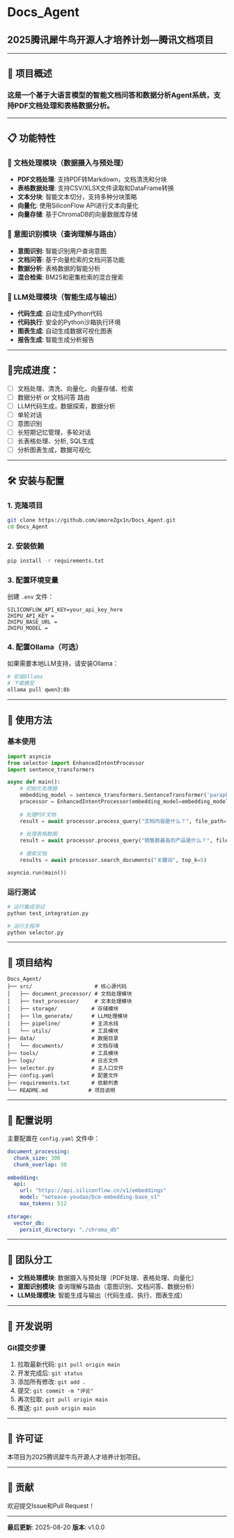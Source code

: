 # Docs_Agent

## 2025腾讯犀牛鸟开源人才培养计划—腾讯文档项目

***

## 🚀 项目概述

### 这是一个基于大语言模型的智能文档问答和数据分析Agent系统，支持PDF文档处理和表格数据分析。

***

## 📋 功能特性

### 📄 文档处理模块（数据摄入与预处理）
- **PDF文档处理**: 支持PDF转Markdown，文档清洗和分块
- **表格数据处理**: 支持CSV/XLSX文件读取和DataFrame转换
- **文本分块**: 智能文本切分，支持多种分块策略
- **向量化**: 使用SiliconFlow API进行文本向量化
- **向量存储**: 基于ChromaDB的向量数据库存储

### 🧠 意图识别模块（查询理解与路由）
- **意图识别**: 智能识别用户查询意图
- **文档问答**: 基于向量检索的文档问答功能
- **数据分析**: 表格数据的智能分析
- **混合检索**: BM25和密集检索的混合搜索

### 🤖 LLM处理模块（智能生成与输出）
- **代码生成**: 自动生成Python代码
- **代码执行**: 安全的Python沙箱执行环境
- **图表生成**: 自动生成数据可视化图表
- **报告生成**: 智能生成分析报告   

***

## 🚩完成进度：
- [ ] 文档处理、清洗、向量化、向量存储、检索
- [ ] 数据分析 or 文档问答 路由
- [ ] LLM代码生成，数据探索，数据分析
- [ ] 单轮对话
- [ ] 意图识别
- [ ] 长短期记忆管理，多轮对话
- [ ] 长表格处理、分析, SQL生成
- [ ] 分析图表生成，数据可视化

***

## 🛠️ 安装与配置

### 1. 克隆项目
```bash
git clone https://github.com/amoreZgx1n/Docs_Agent.git
cd Docs_Agent
```

### 2. 安装依赖
```bash
pip install -r requirements.txt
```

### 3. 配置环境变量
创建 `.env` 文件：
```env
SILICONFLOW_API_KEY=your_api_key_here
ZHIPU_API_KEY =
ZHIPU_BASE_URL =
ZHIPU_MODEL =
```

### 4. 配置Ollama（可选）
如果需要本地LLM支持，请安装Ollama：
```bash
# 安装Ollama
# 下载模型
ollama pull qwen3:8b
```

***

## 📖 使用方法

### 基本使用
```python
import asyncio
from selector import EnhancedIntentProcessor
import sentence_transformers

async def main():
    # 初始化处理器
    embedding_model = sentence_transformers.SentenceTransformer('paraphrase-multilingual-MiniLM-L12-v2')
    processor = EnhancedIntentProcessor(embedding_model=embedding_model)
    
    # 处理PDF文档
    result = await processor.process_query("文档内容是什么？", file_path="path/to/document.pdf")
    
    # 处理表格数据
    result = await processor.process_query("销售额最高的产品是什么？", file_path="path/to/sales.csv")
    
    # 搜索文档
    results = await processor.search_documents("关键词", top_k=5)

asyncio.run(main())
```

### 运行测试
```bash
# 运行集成测试
python test_integration.py

# 运行主程序
python selector.py
```

***

## 📁 项目结构

```
Docs_Agent/
├── src/                    # 核心源代码
│   ├── document_processor/ # 文档处理模块
│   ├── text_processor/     # 文本处理模块
│   ├── storage/           # 存储模块
│   ├── llm_generate/      # LLM处理模块
│   ├── pipeline/          # 主流水线
│   └── utils/             # 工具模块
├── data/                  # 数据目录
│   └── documents/         # 文档存储
├── tools/                 # 工具模块
├── logs/                  # 日志文件
├── selector.py            # 主入口文件
├── config.yaml            # 配置文件
├── requirements.txt       # 依赖列表
└── README.md             # 项目说明
```

***

## 🔧 配置说明

主要配置在 `config.yaml` 文件中：

```yaml
document_processing:
  chunk_size: 300
  chunk_overlap: 30
  
embedding:
  api:
    url: "https://api.siliconflow.cn/v1/embeddings"
    model: "netease-youdao/bce-embedding-base_v1"
    max_tokens: 512
    
storage:
  vector_db:
    persist_directory: "./chroma_db"
```

***

## 🤝 团队分工

- **文档处理模块**: 数据摄入与预处理（PDF处理、表格处理、向量化）
- **意图识别模块**: 查询理解与路由（意图识别、文档问答、数据分析）
- **LLM处理模块**: 智能生成与输出（代码生成、执行、图表生成）

***

## 📝 开发说明

### Git提交步骤
1. 拉取最新代码: `git pull origin main`
2. 开发完成后: `git status`
3. 添加所有修改: `git add .`
4. 提交: `git commit -m "评论"`
5. 再次拉取: `git pull origin main`
6. 推送: `git push origin main`

***

## 📄 许可证

本项目为2025腾讯犀牛鸟开源人才培养计划项目。

***

## 🤝 贡献

欢迎提交Issue和Pull Request！

---

**最后更新**: 2025-08-20
**版本**: v1.0.0
